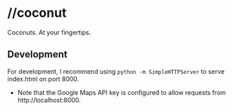 # //coconut
Coconuts. At your fingertips.

## Development
For development, I recommend using `python -m SimpleHTTPServer` to serve index.html on port 8000.
+ Note that the Google Maps API key is configured to allow requests from http://localhost:8000.